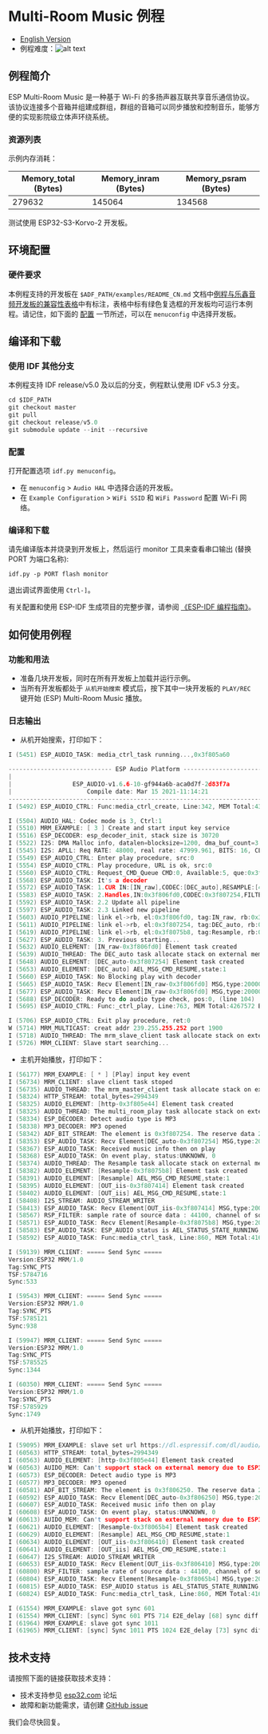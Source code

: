 # Multi-Room Music 例程

- [English Version](./README.md)
- 例程难度：![alt text](../../../docs/_static/level_regular.png "中级")

## 例程简介

ESP Multi-Room Music 是一种基于 Wi-Fi 的多扬声器互联共享音乐通信协议。该协议连接多个音箱并组建成群组，群组的音箱可以同步播放和控制音乐，能够方便的实现影院级立体声环绕系统。

### 资源列表

示例内存消耗：

| Memory_total (Bytes) | Memory_inram (Bytes) | Memory_psram (Bytes) |
|----------------------|----------------------|----------------------|
| 279632               | 145064               | 134568               |

测试使用 ESP32-S3-Korvo-2 开发板。

## 环境配置

### 硬件要求

本例程支持的开发板在 `$ADF_PATH/examples/README_CN.md` 文档中[例程与乐鑫音频开发板的兼容性表格](../../README_CN.md#例程与乐鑫音频开发板的兼容性)中有标注，表格中标有绿色复选框的开发板均可运行本例程。请记住，如下面的 [配置](#配置) 一节所述，可以在 `menuconfig` 中选择开发板。

## 编译和下载

### 使用 IDF 其他分支

本例程支持 IDF release/v5.0 及以后的分支，例程默认使用 IDF v5.3 分支。

```c
cd $IDF_PATH
git checkout master
git pull
git checkout release/v5.0
git submodule update --init --recursive
```

### 配置

打开配置选项 `idf.py menuconfig`。

- 在 `menuconfig` > `Audio HAL` 中选择合适的开发板。
- 在 `Example Configuration` > `WiFi SSID` 和 `WiFi Password` 配置 Wi-Fi 网络。

### 编译和下载

请先编译版本并烧录到开发板上，然后运行 monitor 工具来查看串口输出 (替换 PORT 为端口名称):

```
idf.py -p PORT flash monitor
```

退出调试界面使用 ``Ctrl-]``。

有关配置和使用 ESP-IDF 生成项目的完整步骤，请参阅 [《ESP-IDF 编程指南》](https://docs.espressif.com/projects/esp-idf/zh_CN/release-v5.3/esp32/index.html)。

## 如何使用例程

### 功能和用法

- 准备几块开发板，同时在所有开发板上加载并运行示例。
- 当所有开发板都处于 `从机开始搜索` 模式后，按下其中一块开发板的 `PLAY/REC` 键开始 (ESP) Multi-Room Music 播放。

### 日志输出

- 从机开始搜索，打印如下：
```c
I (5451) ESP_AUDIO_TASK: media_ctrl_task running...,0x3f805a60

----------------------------- ESP Audio Platform -----------------------------
|                                                                            |
|                 ESP_AUDIO-v1.6.6-10-gf944a6b-aca0d7f-2d83f7a               |
|                     Compile date: Mar 15 2021-11:14:21                     |
------------------------------------------------------------------------------
I (5492) ESP_AUDIO_CTRL: Func:media_ctrl_create, Line:342, MEM Total:4338832 Bytes, Inter:220956 Bytes, Dram:205124 Bytes

I (5504) AUDIO_HAL: Codec mode is 3, Ctrl:1
I (5510) MRM_EXAMPLE: [ 3 ] Create and start input key service
I (5516) ESP_DECODER: esp_decoder_init, stack size is 30720
I (5522) I2S: DMA Malloc info, datalen=blocksize=1200, dma_buf_count=3
I (5545) I2S: APLL: Req RATE: 48000, real rate: 47999.961, BITS: 16, CLKM: 1, BCK_M: 8, MCLK: 12287990.000, SCLK: 1535998.750000, diva: 1, divb: 0
I (5549) ESP_AUDIO_CTRL: Enter play procedure, src:0
I (5554) ESP_AUDIO_CTRL: Play procedure, URL is ok, src:0
I (5560) ESP_AUDIO_CTRL: Request_CMD_Queue CMD:0, Available:5, que:0x3ffd5320
I (5568) ESP_AUDIO_TASK: It's a decoder
I (5572) ESP_AUDIO_TASK: 1.CUR IN:[IN_raw],CODEC:[DEC_auto],RESAMPLE:[48000],OUT:[OUT_iis],rate:0,ch:0,pos:0
I (5583) ESP_AUDIO_TASK: 2.Handles,IN:0x3f806fd0,CODEC:0x3f807254,FILTER:0x3f8075b8,OUT:0x3f807414
I (5592) ESP_AUDIO_TASK: 2.2 Update all pipeline
I (5597) ESP_AUDIO_TASK: 2.3 Linked new pipeline
I (5603) AUDIO_PIPELINE: link el->rb, el:0x3f806fd0, tag:IN_raw, rb:0x3f807758
I (5611) AUDIO_PIPELINE: link el->rb, el:0x3f807254, tag:DEC_auto, rb:0x3f809f98
I (5619) AUDIO_PIPELINE: link el->rb, el:0x3f8075b8, tag:Resample, rb:0x3f80bfd8
I (5627) ESP_AUDIO_TASK: 3. Previous starting...
I (5632) AUDIO_ELEMENT: [IN_raw-0x3f806fd0] Element task created
I (5639) AUDIO_THREAD: The DEC_auto task allocate stack on external memory
I (5648) AUDIO_ELEMENT: [DEC_auto-0x3f807254] Element task created
I (5653) AUDIO_ELEMENT: [DEC_auto] AEL_MSG_CMD_RESUME,state:1
I (5660) ESP_AUDIO_TASK: No Blocking play with decoder
I (5665) ESP_AUDIO_TASK: Recv Element[IN_raw-0x3f806fd0] MSG,type:20000,cmd:8,len:4,status:AEL_STATUS_STATE_RUNNING
I (5677) ESP_AUDIO_TASK: Recv Element[IN_raw-0x3f806fd0] MSG,type:20000,cmd:8,len:4,status:AEL_STATUS_STATE_RUNNING
I (5688) ESP_DECODER: Ready to do audio type check, pos:0, (line 104)
I (5695) ESP_AUDIO_CTRL: Func:_ctrl_play, Line:763, MEM Total:4267572 Bytes, Inter:206344 Bytes, Dram:190512 Bytes

I (5706) ESP_AUDIO_CTRL: Exit play procedure, ret:0
W (5714) MRM_MULTICAST: creat addr 239.255.255.252 port 1900
I (5718) AUDIO_THREAD: The mrm_slave_client task allocate stack on external memory
I (5726) MRM_CLIENT: Slave start searching...
```

- 主机开始播放，打印如下：
```c
I (56177) MRM_EXAMPLE: [ * ] [Play] input key event
I (56734) MRM_CLIENT: slave client task stoped
I (56735) AUDIO_THREAD: The mrm_master_client task allocate stack on external memory
I (58324) HTTP_STREAM: total_bytes=2994349
I (58325) AUDIO_ELEMENT: [http-0x3f805e44] Element task created
I (58325) AUDIO_THREAD: The multi_room_play task allocate stack on external memory
I (58334) ESP_DECODER: Detect audio type is MP3
I (58338) MP3_DECODER: MP3 opened
I (58342) ADF_BIT_STREAM: The element is 0x3f807254. The reserve data 2 is 0x0.
I (58353) ESP_AUDIO_TASK: Recv Element[DEC_auto-0x3f807254] MSG,type:20000,cmd:8,len:4,status:AEL_STATUS_STATE_RUNNING
I (58367) ESP_AUDIO_TASK: Received music info then on play
I (58368) ESP_AUDIO_TASK: On event play, status:UNKNOWN, 0
I (58374) AUDIO_THREAD: The Resample task allocate stack on external memory
I (58382) AUDIO_ELEMENT: [Resample-0x3f8075b8] Element task created
I (58391) AUDIO_ELEMENT: [Resample] AEL_MSG_CMD_RESUME,state:1
I (58395) AUDIO_ELEMENT: [OUT_iis-0x3f807414] Element task created
I (58402) AUDIO_ELEMENT: [OUT_iis] AEL_MSG_CMD_RESUME,state:1
I (58408) I2S_STREAM: AUDIO_STREAM_WRITER
I (58413) ESP_AUDIO_TASK: Recv Element[OUT_iis-0x3f807414] MSG,type:20000,cmd:8,len:4,status:AEL_STATUS_STATE_RUNNING
I (58567) RSP_FILTER: sample rate of source data : 44100, channel of source data : 2, sample rate of destination data : 2
I (58571) ESP_AUDIO_TASK: Recv Element[Resample-0x3f8075b8] MSG,type:20000,cmd:8,len:4,status:AEL_STATUS_STATE_RUNNING
I (58583) ESP_AUDIO_TASK: ESP_AUDIO status is AEL_STATUS_STATE_RUNNING, 0, src:0, is_stopping:0
I (58592) ESP_AUDIO_TASK: Func:media_ctrl_task, Line:860, MEM Total:4169352 Bytes, Inter:155804 Bytes, Dram:139972 Bytes

I (59139) MRM_CLIENT: ===== Send Sync =====
Version:ESP32 MRM/1.0
Tag:SYNC_PTS
TSF:5784716
Sync:533

I (59543) MRM_CLIENT: ===== Send Sync =====
Version:ESP32 MRM/1.0
Tag:SYNC_PTS
TSF:5785121
Sync:938

I (59947) MRM_CLIENT: ===== Send Sync =====
Version:ESP32 MRM/1.0
Tag:SYNC_PTS
TSF:5785525
Sync:1344

I (60350) MRM_CLIENT: ===== Send Sync =====
Version:ESP32 MRM/1.0
Tag:SYNC_PTS
TSF:5785929
Sync:1749
```

- 从机开始播放，打印如下：
```c
I (59095) MRM_EXAMPLE: slave set url https://dl.espressif.com/dl/audio/ff-16b-2c-44100hz.mp3
I (60563) HTTP_STREAM: total_bytes=2994349
I (60563) AUDIO_ELEMENT: [http-0x3f805e44] Element task created
W (60563) AUIDO_MEM: Can't support stack on external memory due to ESP32 chip is 1
I (60573) ESP_DECODER: Detect audio type is MP3
I (60577) MP3_DECODER: MP3 opened
I (60581) ADF_BIT_STREAM: The element is 0x3f806250. The reserve data 2 is 0x0.
I (60592) ESP_AUDIO_TASK: Recv Element[DEC_auto-0x3f806250] MSG,type:20000,cmd:8,len:4,status:AEL_STATUS_STATE_RUNNING
I (60607) ESP_AUDIO_TASK: Received music info then on play
I (60608) ESP_AUDIO_TASK: On event play, status:UNKNOWN, 0
W (60613) AUIDO_MEM: Can't support stack on external memory due to ESP32 chip is 1
I (60621) AUDIO_ELEMENT: [Resample-0x3f8065b4] Element task created
I (60629) AUDIO_ELEMENT: [Resample] AEL_MSG_CMD_RESUME,state:1
I (60634) AUDIO_ELEMENT: [OUT_iis-0x3f806410] Element task created
I (60641) AUDIO_ELEMENT: [OUT_iis] AEL_MSG_CMD_RESUME,state:1
I (60647) I2S_STREAM: AUDIO_STREAM_WRITER
I (60653) ESP_AUDIO_TASK: Recv Element[OUT_iis-0x3f806410] MSG,type:20000,cmd:8,len:4,status:AEL_STATUS_STATE_RUNNING
I (60800) RSP_FILTER: sample rate of source data : 44100, channel of source data : 2, sample rate of destination data : 2
I (60804) ESP_AUDIO_TASK: Recv Element[Resample-0x3f8065b4] MSG,type:20000,cmd:8,len:4,status:AEL_STATUS_STATE_RUNNING
I (60815) ESP_AUDIO_TASK: ESP_AUDIO status is AEL_STATUS_STATE_RUNNING, 0, src:0, is_stopping:0
I (60824) ESP_AUDIO_TASK: Func:media_ctrl_task, Line:860, MEM Total:4167400 Bytes, Inter:108288 Bytes, Dram:92456 Bytes

I (61554) MRM_EXAMPLE: slave got sync 601
I (61554) MRM_CLIENT: [sync] Sync 601 PTS 714 E2E_delay [68] sync diff [-13] ms
I (61964) MRM_EXAMPLE: slave got sync 1011
I (61965) MRM_CLIENT: [sync] Sync 1011 PTS 1024 E2E_delay [73] sync diff [-3] ms
```

## 技术支持
请按照下面的链接获取技术支持：

- 技术支持参见 [esp32.com](https://esp32.com/viewforum.php?f=20) 论坛
- 故障和新功能需求，请创建 [GitHub issue](https://github.com/espressif/esp-adf/issues)

我们会尽快回复。
